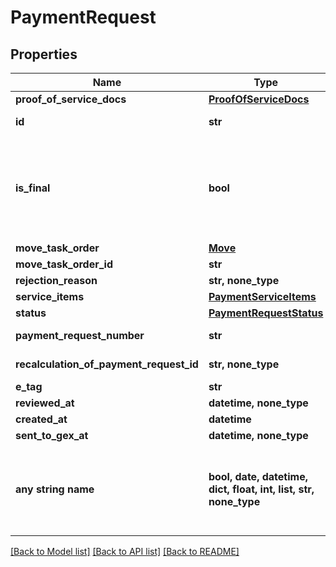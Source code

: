 # PaymentRequest


## Properties
Name | Type | Description | Notes
------------ | ------------- | ------------- | -------------
**proof_of_service_docs** | [**ProofOfServiceDocs**](ProofOfServiceDocs.md) |  | [optional] 
**id** | **str** |  | [optional] [readonly] 
**is_final** | **bool** |  | [optional]  if omitted the server will use the default value of False
**move_task_order** | [**Move**](Move.md) |  | [optional] 
**move_task_order_id** | **str** |  | [optional] 
**rejection_reason** | **str, none_type** |  | [optional] 
**service_items** | [**PaymentServiceItems**](PaymentServiceItems.md) |  | [optional] 
**status** | [**PaymentRequestStatus**](PaymentRequestStatus.md) |  | [optional] 
**payment_request_number** | **str** |  | [optional] [readonly] 
**recalculation_of_payment_request_id** | **str, none_type** |  | [optional] [readonly] 
**e_tag** | **str** |  | [optional] 
**reviewed_at** | **datetime, none_type** |  | [optional] 
**created_at** | **datetime** |  | [optional] 
**sent_to_gex_at** | **datetime, none_type** |  | [optional] 
**any string name** | **bool, date, datetime, dict, float, int, list, str, none_type** | any string name can be used but the value must be the correct type | [optional]

[[Back to Model list]](../README.md#documentation-for-models) [[Back to API list]](../README.md#documentation-for-api-endpoints) [[Back to README]](../README.md)



